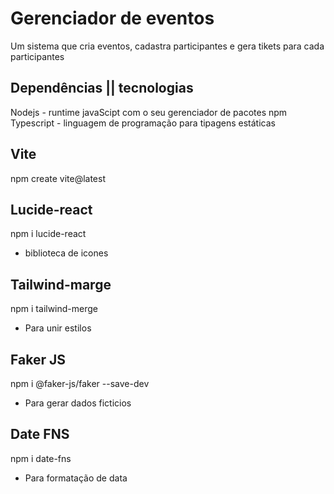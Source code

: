 # Gerenciador de eventos

Um sistema que cria eventos, cadastra participantes e gera tikets para cada participantes


## Dependências || tecnologias
Nodejs - runtime javaScipt com o seu gerenciador de pacotes npm
Typescript - linguagem de programação para tipagens estáticas

## Vite
npm create vite@latest

## Lucide-react
npm i lucide-react
- biblioteca de icones

## Tailwind-marge
npm i tailwind-merge
- Para unir estilos

## Faker JS
npm i @faker-js/faker --save-dev
- Para gerar dados ficticios

## Date FNS
npm i date-fns
- Para formatação de data